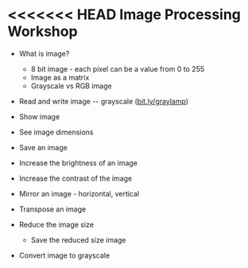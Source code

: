 <<<<<<< HEAD
Image Processing Workshop
=========================

- What is image?
  - 8 bit image - each pixel can be a value from 0 to 255
  - Image as a matrix
  - Grayscale vs RGB image

- Read and write image -- grayscale ([bit.ly/graylamp](http://bit.ly/graylamp))
- Show image
- See image dimensions
- Save an image
- Increase the brightness of an image
- Increase the contrast of the image
- Mirror an image - horizontal, vertical
- Transpose an image


- Reduce the image size
  - Save the reduced size image
- Convert image to grayscale
